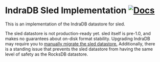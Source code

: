 # IndraDB Sled Implementation [![Docs](https://docs.rs/indradb-sled/badge.svg)](https://docs.rs/indradb-sled)

This is an implementation of the IndraDB datastore for sled.

The sled datastore is not production-ready yet. sled itself is pre-1.0, and makes no guarantees about on-disk format stability. Upgrading IndraDB may require you to [manually migrate the sled datastore.](https://docs.rs/sled/0.34.6/sled/struct.Db.html#method.export) Additionally, there is a standing issue that prevents the sled datastore from having the same level of safety as the RocksDB datastore.
